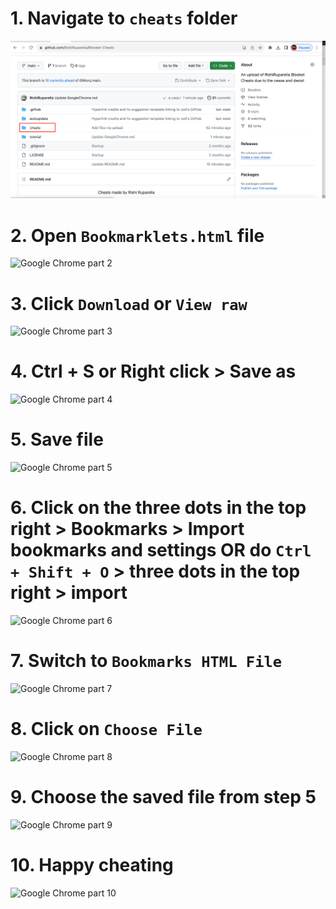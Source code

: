 # 1. Navigate to `cheats` folder
![Google Chrome part 1](/tutorial/chrome/part%20(1).png)
# 2. Open `Bookmarklets.html` file
![Google Chrome part 2](/tutorial/chrome/part%20(2).png)
# 3. Click `Download` or `View raw`
![Google Chrome part 3](/tutorial/chrome/part%20(3).png)
# 4. Ctrl + S or Right click > Save as
![Google Chrome part 4](/tutorial/chrome/part%20(4).png)
# 5. Save file
![Google Chrome part 5](/tutorial/chrome/part%20(5).png)
# 6. Click on the three dots in the top right > Bookmarks > Import bookmarks and settings **OR** do `Ctrl + Shift + O` > three dots in the top right > import
![Google Chrome part 6](/tutorial/chrome/part%20(6).png)
# 7. Switch to `Bookmarks HTML File`
![Google Chrome part 7](/tutorial/chrome/part%20(7).png)
# 8. Click on `Choose File`
![Google Chrome part 8](/tutorial/chrome/part%20(8).png)
# 9. Choose the saved file from step 5
![Google Chrome part 9](/tutorial/chrome/part%20(9).png)
# 10. Happy cheating
![Google Chrome part 10](/tutorial/chrome/part%20(10).png)

